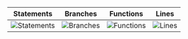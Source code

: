 | Statements                  | Branches                | Functions                 | Lines             |
| --------------------------- | ----------------------- | ------------------------- | ----------------- |
| ![Statements](https://img.shields.io/badge/statements-99.16%25-brightgreen.svg?style=for-the-badge&logo=jest) | ![Branches](https://img.shields.io/badge/branches-94.54%25-brightgreen.svg?style=for-the-badge&logo=jest) | ![Functions](https://img.shields.io/badge/functions-97.36%25-brightgreen.svg?style=for-the-badge&logo=jest) | ![Lines](https://img.shields.io/badge/lines-99.37%25-brightgreen.svg?style=for-the-badge&logo=jest) |